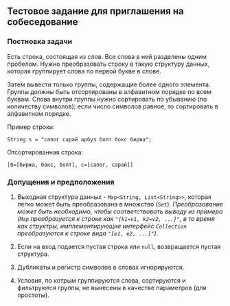 ## Тестовое задание для приглашения на собеседование

### Постновка задачи

Есть строка, состоящая из слов. Все слова в ней разделены одним пробелом. 
Нужно преобразовать строку в такую структуру данных, которая группирует 
слова по первой букве в слове.

Затем вывести только группы, содержащие более одного элемента. Группы 
должны быть отсортированы в алфавитном порядке по всем буквам.
Слова внутри группы нужно сортировать по убыванию (по количеству символов); 
если число символов равное, то сортировать в алфавитном порядке.

Пример строки: 
```
String s = "сапог сарай арбуз болт бокс биржа";
```
Отсортированная строка:
```
[б=[биржа, бокс, болт], c=[caпог, сарай]]
```

### Допущения и предположения

1) Выходная структура данных - `Map<String, List<String>>`, которая легко
может быть преобразована в множство (`Set`).
_Преобразование может быть необходимо, чтобы соответствовать выводу из 
примера (`Map` преобразуется к строке как `"{k1=v1, k2=v2, ...}"`, в то время 
как структры, имплементирующие интерфейс `Collection` преобразуются к строке
вида `"[e1, e2, ...]"`)_.

2) Если на вход подается пустая строка или `null`, возвращается пустая 
структура.

3) Дубликаты и регистр символов в словах игнорируются.

4) Условия, по котрым группируются слова, сортируются и фильтруются 
группы, не вынесены в качестве параметров (для простоты).

